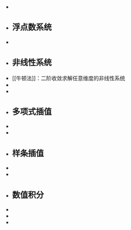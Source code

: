 -
- ## 浮点数系统
-
- ## 非线性系统
- [[牛顿法]]：二阶收敛求解任意维度的非线性系统
-
-
- ## 多项式插值
-
-
- ## 样条插值
-
-
- ## 数值积分
-
-
-